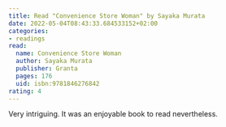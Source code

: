 ```yaml
---
title: Read "Convenience Store Woman" by Sayaka Murata
date: 2022-05-04T08:43:33.684533152+02:00
categories:
- readings
read:
  name: Convenience Store Woman
  author: Sayaka Murata
  publisher: Granta
  pages: 176
  uid: isbn:9781846276842
rating: 4
---
```


Very intriguing. It was an enjoyable book to read nevertheless.

